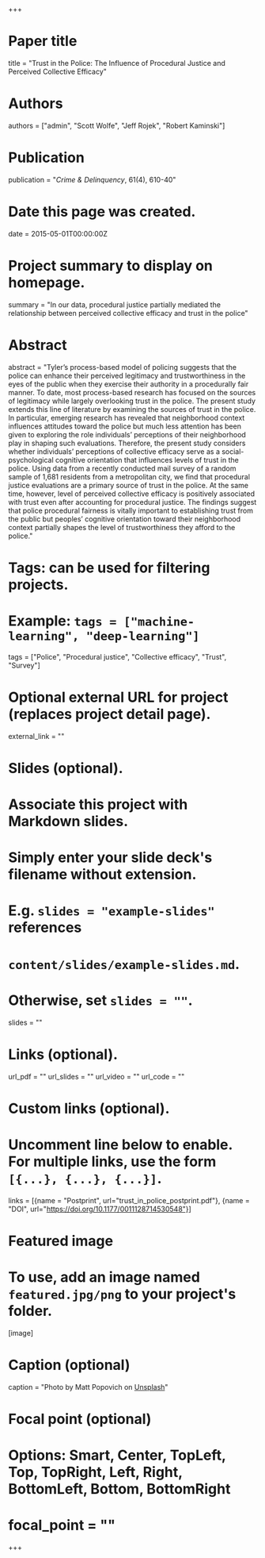 +++
# Paper title
title = "Trust in the Police:  The Influence of Procedural Justice and Perceived Collective Efficacy"

# Authors
authors = ["admin", "Scott Wolfe", "Jeff Rojek", "Robert Kaminski"]

# Publication
publication = "*Crime & Delinquency*, 61(4), 610-40"

# Date this page was created.
date = 2015-05-01T00:00:00Z

# Project summary to display on homepage.
summary = "In our data, procedural justice partially mediated the relationship between perceived collective efficacy and trust in the police"

# Abstract
abstract = "Tyler’s process-based model of policing suggests that the police can enhance their perceived legitimacy and trustworthiness in the eyes of the public when they exercise their authority in a procedurally fair manner. To date, most process-based research has focused on the sources of legitimacy while largely overlooking trust in the police. The present study extends this line of literature by examining the sources of trust in the police. In particular, emerging research has revealed that neighborhood context influences attitudes toward the police but much less attention has been given to exploring the role individuals’ perceptions of their neighborhood play in shaping such evaluations. Therefore, the present study considers whether individuals’ perceptions of collective efficacy serve as a social-psychological cognitive orientation that influences levels of trust in the police. Using data from a recently conducted mail survey of a random sample of 1,681 residents from a metropolitan city, we find that procedural justice evaluations are a primary source of trust in the police. At the same time, however, level of perceived collective efficacy is positively associated with trust even after accounting for procedural justice. The findings suggest that police procedural fairness is vitally important to establishing trust from the public but peoples’ cognitive orientation toward their neighborhood context partially shapes the level of trustworthiness they afford to the police."

# Tags: can be used for filtering projects.
# Example: `tags = ["machine-learning", "deep-learning"]`
tags = ["Police", "Procedural justice", "Collective efficacy", "Trust", "Survey"]

# Optional external URL for project (replaces project detail page).
external_link = ""

# Slides (optional).
#   Associate this project with Markdown slides.
#   Simply enter your slide deck's filename without extension.
#   E.g. `slides = "example-slides"` references 
#   `content/slides/example-slides.md`.
#   Otherwise, set `slides = ""`.
slides = ""

# Links (optional).
url_pdf = ""
url_slides = ""
url_video = ""
url_code = ""

# Custom links (optional).
#   Uncomment line below to enable. For multiple links, use the form `[{...}, {...}, {...}]`.
links = [{name = "Postprint", url="trust_in_police_postprint.pdf"}, {name = "DOI", url="https://doi.org/10.1177/0011128714530548"}]

# Featured image
# To use, add an image named `featured.jpg/png` to your project's folder. 
[image]
  # Caption (optional)
  caption = "Photo by Matt Popovich on [Unsplash](https://unsplash.com/photos/7mqsZsE6FaU)"
  
  # Focal point (optional)
  # Options: Smart, Center, TopLeft, Top, TopRight, Left, Right, BottomLeft, Bottom, BottomRight
  # focal_point = ""
+++
